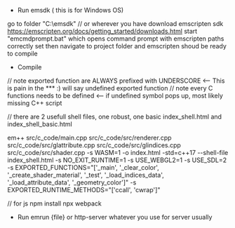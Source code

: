 * Run emsdk ( this is for Windows OS)

go to folder "C:\emsdk"   // or wherever you have download emscripten sdk https://emscripten.org/docs/getting_started/downloads.html
start "emcmdprompt.bat" which opens command prompt with emscripten paths correctly set 
then navigate to project folder and emscripten shoud be ready to compile 


* Compile 

// note exported function are ALWAYS prefixed with UNDERSCORE  <-- This is pain in the *** :) will say undefined exported function
// note every C functions needs to be defined <-- if undefined symbol pops up, most likely missing C++ script

// there are 2 usefull shell files, one robust, one basic index_shell.html and index_shell_basic.html

em++ src/c_code/main.cpp src/c_code/src/renderer.cpp src/c_code/src/glattribute.cpp src/c_code/src/glindices.cpp  src/c_code/src/shader.cpp -s WASM=1 -o index.html -std=c++17 --shell-file index_shell.html -s NO_EXIT_RUNTIME=1 -s USE_WEBGL2=1 -s USE_SDL=2 -s EXPORTED_FUNCTIONS="['_main', '_clear_color', '_create_shader_material', '_test', '_load_indices_data', '_load_attribute_data', '_geometry_color']" -s EXPORTED_RUNTIME_METHODS="['ccall', 'cwrap']"

// for js 
npm install
npx webpack 

* Run 
emrun {file}
or http-server  whatever you use for server usually 